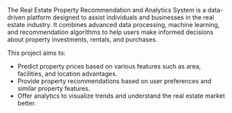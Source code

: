 The Real Estate Property Recommendation and Analytics System is a data-driven platform designed to assist individuals and businesses in the real estate industry. It combines advanced data processing, machine learning, and recommendation algorithms to help users make informed decisions about property investments, rentals, and purchases.

This project aims to:
- Predict property prices based on various features such as area, facilities, and location advantages.
- Provide property recommendations based on user preferences and similar property features.
- Offer analytics to visualize trends and understand the real estate market better.
